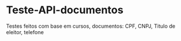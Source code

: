 # Teste-API-documentos
Testes feitos com base em cursos, documentos: CPF, CNPJ, Titulo de eleitor, telefone
